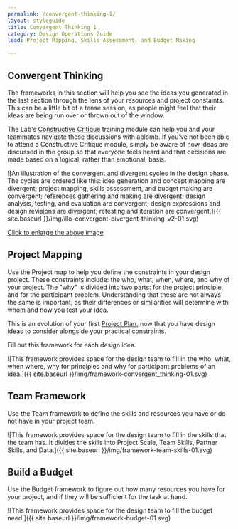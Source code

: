 ```yaml
---
permalink: /convergent-thinking-1/
layout: styleguide
title: Convergent Thinking 1
category: Design Operations Guide
lead: Project Mapping, Skills Assessment, and Budget Making

---
```

## Convergent Thinking

The frameworks in this section will help you see the ideas you generated in the last section through the lens of your resources and project constaints. This can be a little bit of a tense session, as people might feel that their ideas are being run over or thrown out of the window.

The Lab's <a href= "https://leadership.opm.gov/programs.aspx?course=296">Constructive Critique</a> training module can help you and your teammates navigate these discussions with aplomb. If you've not been able to attend a Constructive Critique module, simply be aware of how ideas are discussed in the group so that everyone feels heard and that decisions are made based on a logical, rather than emotional, basis.

![An illustration of the convergent and divergent cycles in the design phase. The cycles are ordered like this: idea generation and concept mapping are divergent; project mapping, skills assessment, and budget making are convergent; references gathering and making are divergent; design analysis, testing, and evaluation are convergent; design expressions and design revisions are divergent; retesting and iteration are convergent.]({{ site.baseurl }}/img/illo-convergent-divergent-thinking-v2-01.svg)

<a href="/HCD-Design-Operations-Guide/img/illo-convergent-divergent-thinking-v2-01.svg" alt=" " target="blank">Click to enlarge the above image</a>


## Project Mapping

Use the Project map to help you define the constraints in your design project. These constraints include: the who, what, when, where, and why of your project. The "why" is divided into two parts: for the project principle, and for the participant problem. Understanding that these are not always the same is important, as their differences or similarities will determine with whom and how you test your idea.

This is an evolution of your first <a href= "https://the-lab-at-opm.github.io/HCD-Design-Operations-Guide/expectations/">Project Plan,</a> now that you have design ideas to consider alongside your practical constraints.

Fill out this framework for each design idea.

![This framework provides space for the design team to fill in the who, what, when where, why for principles and why for participant problems of an idea.]({{ site.baseurl }}/img/framework-convergent_thinking-01.svg)

## Team Framework

Use the Team framework to define the skills and resources you have or do not have in your project team.

![This framework provides space for the design team to fill in the skills that the team has. It divides the skills into Project Scale, Team Skills, Partner Skills, and Data.]({{ site.baseurl }}/img/framework-team-skills-01.svg)

## Build a Budget

Use the Budget framework to figure out how many resources you have for your project, and if they will be sufficient for the task at hand.

![This framework provides space for the design team to fill the budget need.]({{ site.baseurl }}/img/framework-budget-01.svg)
